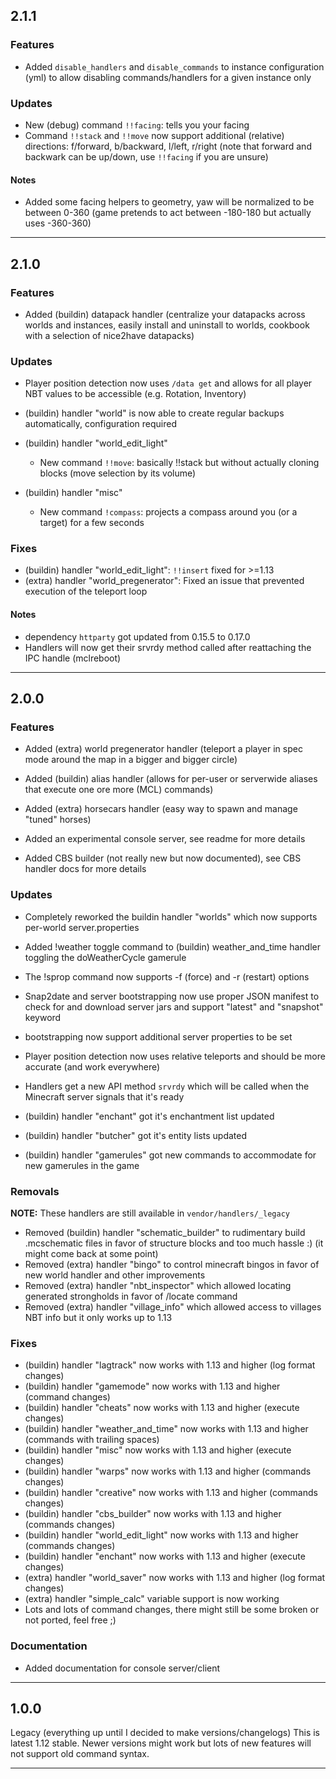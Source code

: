 ## 2.1.1

### Features

  * Added `disable_handlers` and `disable_commands` to instance configuration (yml) to allow disabling commands/handlers for a given instance only


### Updates

  * New (debug) command `!!facing`: tells you your facing
  * Command `!!stack` and `!!move` now support additional (relative) directions: f/forward, b/backward, l/left, r/right (note that forward and backwark can be up/down, use `!!facing` if you are unsure)


#### Notes

  * Added some facing helpers to geometry, yaw will be normalized to be between 0-360 (game pretends to act between -180-180 but actually uses -360-360)

-------------------

## 2.1.0

### Features

* Added (buildin) datapack handler
  (centralize your datapacks across worlds and instances, easily install and uninstall to worlds, cookbook with a selection of nice2have datapacks)


### Updates

* Player position detection now uses `/data get` and allows for all player NBT values to be accessible (e.g. Rotation, Inventory)

* (buildin) handler "world" is now able to create regular backups automatically, configuration required

* (buildin) handler "world_edit_light"
  * New command `!!move`: basically !!stack but without actually cloning blocks (move selection by its volume)

* (buildin) handler "misc"
  * New command `!compass`: projects a compass around you (or a target) for a few seconds


### Fixes

* (buildin) handler "world_edit_light": `!!insert` fixed for >=1.13
* (extra) handler "world_pregenerator": Fixed an issue that prevented execution of the teleport loop


#### Notes

* dependency `httparty` got updated from 0.15.5 to 0.17.0
* Handlers will now get their srvrdy method called after reattaching the IPC handle (mclreboot)

-------------------

## 2.0.0

### Features

* Added (extra) world pregenerator handler
  (teleport a player in spec mode around the map in a bigger and bigger circle)

* Added (buildin) alias handler
  (allows for per-user or serverwide aliases that execute one ore more (MCL) commands)

* Added (extra) horsecars handler
  (easy way to spawn and manage "tuned" horses)

* Added an experimental console server, see readme for more details

* Added CBS builder (not really new but now documented), see CBS handler docs for more details


### Updates

* Completely reworked the buildin handler "worlds" which now supports per-world server.properties
* Added !weather toggle command to (buildin) weather_and_time handler toggling the doWeatherCycle gamerule
* The !sprop command now supports -f (force) and -r (restart) options
* Snap2date and server bootstrapping now use proper JSON manifest to check for and download server jars and support "latest" and "snapshot" keyword
* bootstrapping now support additional server properties to be set
* Player position detection now uses relative teleports and should be more accurate (and work everywhere)
* Handlers get a new API method `srvrdy` which will be called when the Minecraft server signals that it's ready

* (buildin) handler "enchant" got it's enchantment list updated
* (buildin) handler "butcher" got it's entity lists updated
* (buildin) handler "gamerules" got new commands to accommodate for new gamerules in the game


### Removals

**NOTE:** These handlers are still available in `vendor/handlers/_legacy`

* Removed (buildin) handler "schematic_builder" to rudimentary build .mcschematic files in favor of structure blocks and too much hassle :) (it might come back at some point)
* Removed (extra) handler "bingo" to control minecraft bingos in favor of new world handler and other improvements
* Removed (extra) handler "nbt_inspector" which allowed locating generated strongholds in favor of /locate command
* Removed (extra) handler "village_info" which allowed access to villages NBT info but it only works up to 1.13


### Fixes

* (buildin) handler "lagtrack" now works with 1.13 and higher (log format changes)
* (buildin) handler "gamemode" now works with 1.13 and higher (command changes)
* (buildin) handler "cheats" now works with 1.13 and higher (execute changes)
* (buildin) handler "weather_and_time" now works with 1.13 and higher (commands with trailing spaces)
* (buildin) handler "misc" now works with 1.13 and higher (execute changes)
* (buildin) handler "warps" now works with 1.13 and higher (commands changes)
* (buildin) handler "creative" now works with 1.13 and higher (commands changes)
* (buildin) handler "cbs_builder" now works with 1.13 and higher (commands changes)
* (buildin) handler "world_edit_light" now works with 1.13 and higher (commands changes)
* (buildin) handler "enchant" now works with 1.13 and higher (execute changes)
* (extra) handler "world_saver" now works with 1.13 and higher (log format changes)
* (extra) handler "simple_calc" variable support is now working
* Lots and lots of command changes, there might still be some broken or not ported, feel free ;)


### Documentation

* Added documentation for console server/client

-------------------

## 1.0.0

Legacy (everything up until I decided to make versions/changelogs)
This is latest 1.12 stable. Newer versions might work but lots of new features will not support old command syntax.

-------------------
